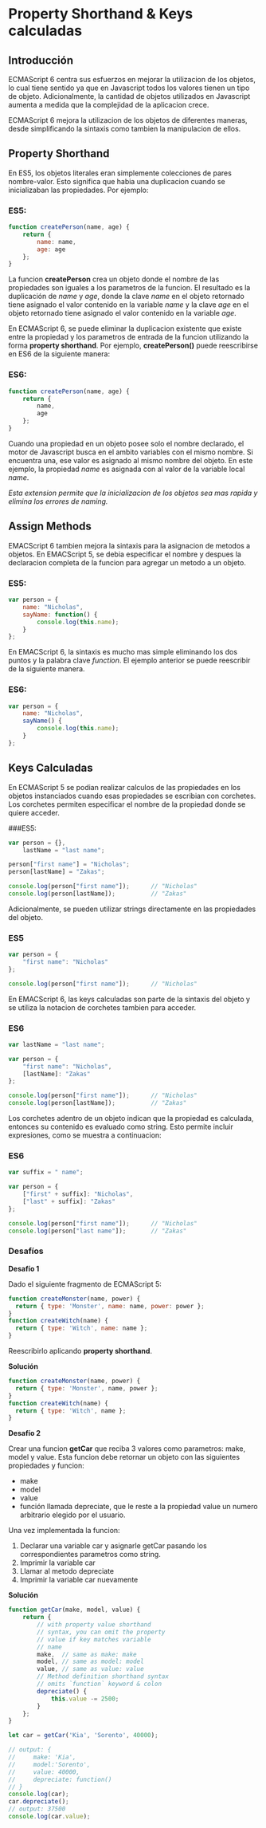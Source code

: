 # Property Shorthand & Keys calculadas

## Introducción    
   
   ECMAScript 6 centra sus esfuerzos en mejorar la utilizacion de los objetos, lo cual tiene sentido ya que en Javascript todos los valores tienen un tipo de objeto. Adicionalmente, la cantidad de objetos utilizados en Javascript aumenta a medida que la complejidad de la aplicacion crece.   

ECMAScript 6 mejora la utilizacion de los objetos de diferentes maneras, desde simplificando la sintaxis como tambien la manipulacion de ellos.      

## Property Shorthand   
   
En ES5, los objetos literales eran simplemente colecciones de pares nombre-valor. Esto significa que habia una duplicacion cuando se inicializaban las propiedades. Por ejemplo:   
   
### ES5:   
   
```javascript
function createPerson(name, age) {
    return {
        name: name,
        age: age
    };
}
```

La funcion **createPerson** crea un objeto donde el nombre de las propiedades son iguales a los parametros de la funcion. El resultado es la duplicación de *name* y *age*, donde la clave *name* en el objeto retornado tiene asignado el valor contenido en la variable *name* y la clave *age* en el objeto retornado tiene asignado el valor contenido en la variable *age*.

En ECMAScript 6, se puede eliminar la duplicacion existente que existe entre la propiedad y los parametros de entrada de la funcion utilizando la forma **property shorthand**. Por ejemplo, **createPerson()** puede reescribirse en ES6 de la siguiente manera:

### ES6:   
   
```javascript
function createPerson(name, age) {
    return {
        name,
        age
    };
}
```

Cuando una propiedad en un objeto posee solo el nombre declarado, el motor de Javascript busca en el ambito variables con el mismo nombre. Si encuentra una, ese valor es asignado al mismo nombre del objeto. En este ejemplo, la propiedad *name* es asignada con al valor de la variable local *name*.

*Esta extension permite que la inicializacion de los objetos sea mas rapida y elimina los errores de naming.*

## Assign Methods

EMACScript 6 tambien mejora la sintaxis para la asignacion de metodos a objetos. En EMACScript 5, se debia especificar el nombre y despues la declaracion completa de la funcion para agregar un metodo a un objeto.

### ES5:

```javascript
var person = {
    name: "Nicholas",
    sayName: function() {
        console.log(this.name);
    }
};
```

En EMACScript 6, la sintaxis es mucho mas simple eliminando los dos puntos y la palabra clave *function*. El ejemplo anterior se puede reescribir de la siguiente manera.

### ES6:

```javascript
var person = {
    name: "Nicholas",
    sayName() {
        console.log(this.name);
    }
};
```

## Keys Calculadas

En ECMAScript 5 se podian realizar calculos de las propiedades en los objetos instanciados cuando esas propiedades se escribian con corchetes. Los corchetes permiten especificar el nombre de la propiedad donde se quiere acceder. 

###ES5:

```javascript
var person = {},
    lastName = "last name";

person["first name"] = "Nicholas";
person[lastName] = "Zakas";

console.log(person["first name"]);      // "Nicholas"
console.log(person[lastName]);          // "Zakas"
```

Adicionalmente, se pueden utilizar strings directamente en las propiedades del objeto.

### ES5

```javascript
var person = {
    "first name": "Nicholas"
};

console.log(person["first name"]);      // "Nicholas"
```

En EMACScript 6, las keys calculadas son parte de la sintaxis del objeto y se utiliza la notacion de corchetes tambien para acceder.

### ES6

```javascript
var lastName = "last name";

var person = {
    "first name": "Nicholas",
    [lastName]: "Zakas"
};

console.log(person["first name"]);      // "Nicholas"
console.log(person[lastName]);          // "Zakas"
```

Los corchetes adentro de un objeto indican que la propiedad es calculada, entonces su contenido es evaluado como string. Esto permite incluir expresiones, como se muestra a continuacion:

### ES6

```javascript
var suffix = " name";

var person = {
    ["first" + suffix]: "Nicholas",
    ["last" + suffix]: "Zakas"
};

console.log(person["first name"]);      // "Nicholas"
console.log(person["last name"]);       // "Zakas"
```

### Desafíos

**Desafío 1**

Dado el siguiente fragmento de ECMAScript 5:

```javascript
function createMonster(name, power) {
  return { type: 'Monster', name: name, power: power };
}
function createWitch(name) {
  return { type: 'Witch', name: name };
}
```

Reescribirlo aplicando **property shorthand**.

**Solución**

```javascript
function createMonster(name, power) {
  return { type: 'Monster', name, power };
}
function createWitch(name) {
  return { type: 'Witch', name };
}
```

**Desafío 2**

Crear una funcion **getCar** que reciba 3 valores como parametros: make, model y value. Esta funcion debe retornar un objeto con las siguientes propiedades y funcion:
- make
- model
- value
- función llamada depreciate, que le reste a la propiedad value un numero arbitrario elegido por el usuario.

Una vez implementada la funcion:   
1) Declarar una variable car y asignarle getCar pasando los correspondientes parametros como string.     
2) Imprimir la variable car   
3) Llamar al metodo depreciate   
4) Imprimir la variable car nuevamente   

**Solución**

```javascript
function getCar(make, model, value) {
    return {
        // with property value shorthand
        // syntax, you can omit the property
        // value if key matches variable
        // name
        make,  // same as make: make
        model, // same as model: model
        value, // same as value: value
        // Method definition shorthand syntax
        // omits `function` keyword & colon
        depreciate() {
            this.value -= 2500;
        }
    };
}

let car = getCar('Kia', 'Sorento', 40000);

// output: {
//     make: 'Kia',
//     model:'Sorento',
//     value: 40000,
//     depreciate: function()
// }
console.log(car);
car.depreciate();
// output: 37500
console.log(car.value);
```